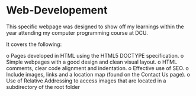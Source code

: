 # Web-Developement

This specific webpage was designed to show off my learnings within the year attending my computer programming course at DCU.

It covers the following:

o	Pages developed in HTML using the HTML5 DOCTYPE specification.
o	Simple webpages with a good design and clean visual layout.
o	HTML comments, clear code alignment and indentation.
o	Effective use of SEO.
o	Include images, links and a location map (found on the Contact Us page).
o	Use of Relative Addressing to access images that are located in a subdirectory of the root folder  

